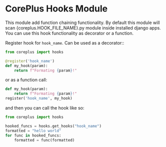 # CorePlus Hooks Module

This module add function chaining functionality. By default this module will scan {coreplus.HOOK_FILE_NAME}.py module inside installed django apps. You can use this hook functionality as decorator or a function.

Register hook for `hook_name`. Can be used as a decorator::

```python
from coreplus import hooks

@register('hook_name')
def my_hook(param):
    return f"Formating {param}!"
```

or as a function call:

```python
def my_hook(param):
    return f"Formating {param}!"
register('hook_name', my_hook)
```

and then you can call the hook like so:

```python
from coreplus import hooks

hooked_funcs = hooks.get_hooks("hook_name")
formatted = "hello world"
for func in hooked_funcs:
    formatted = func(formatted)

```
